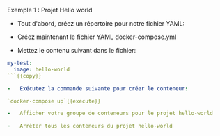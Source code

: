 Exemple 1 : Projet Hello world

-   Tout d'abord, créez un répertoire pour notre fichier YAML:

-   Créez maintenant le fichier YAML docker-compose.yml 

-   Mettez le contenu suivant dans le fichier:

```docker-compose.yml
my-test:
  image: hello-world
```{{copy}}

-   Exécutez la commande suivante pour créer le conteneur:

`docker-compose up`{{execute}}

-   Afficher votre groupe de conteneurs pour le projet hello-world

-   Arrêter tous les conteneurs du projet hello-world